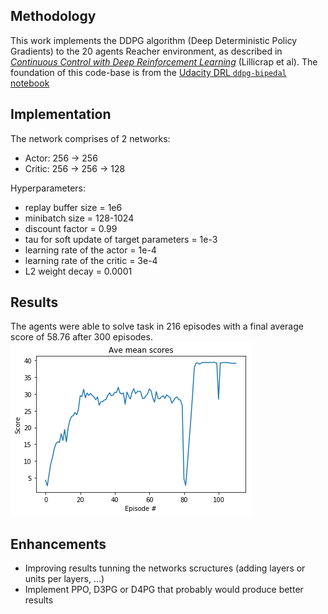 ## Methodology

This work implements the DDPG algorithm (Deep Deterministic Policy Gradients) to the 20 agents Reacher environment, as described in [_Continuous Control with Deep Reinforcement Learning_][ddpg-paper] (Lillicrap et al). The foundation of this code-base is from the [Udacity DRL `ddpg-bipedal` notebook][ddpg-repo]

[ddpg-paper]: https://arxiv.org/pdf/1509.02971.pdf
[ddpg-repo]: https://github.com/udacity/deep-reinforcement-learning/blob/master/ddpg-bipedal/DDPG.ipynb

## Implementation 

The network comprises of 2 networks:

- Actor: 256 -> 256
- Critic: 256 -> 256 -> 128

Hyperparameters:

- replay buffer size = 1e6
- minibatch size = 128-1024
- discount factor = 0.99
- tau for soft update of target parameters = 1e-3
- learning rate of the actor = 1e-4
- learning rate of the critic = 3e-4
- L2 weight decay = 0.0001

## Results 

The agents were able to solve task in 216 episodes with a final average score of 58.76 after 300 episodes.
![chart](chart.png)


## Enhancements

- Improving results tunning the networks scructures (adding layers or units per layers, ...)
- Implement PPO, D3PG or D4PG that probably  would produce better results

